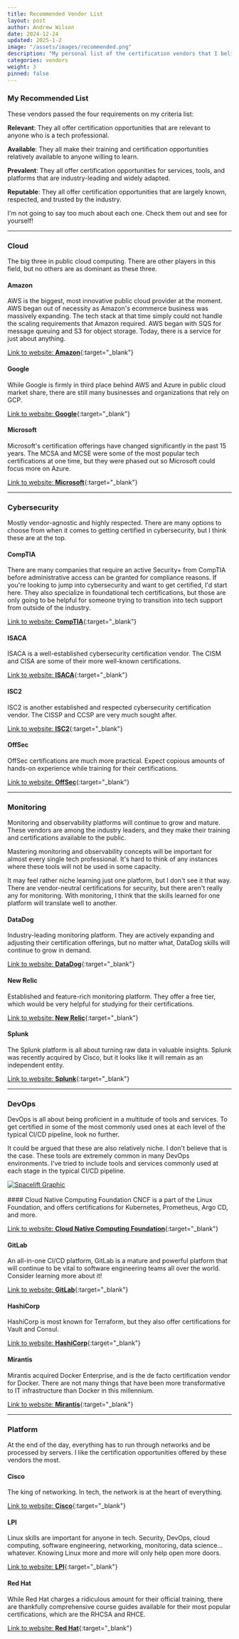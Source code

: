 ```yaml
---
title: Recommended Vendor List
layout: post
author: Andrew Wilson
date: 2024-12-24
updated: 2025-1-2
image: "/assets/images/recommended.png"
description: "My personal list of the certification vendors that I believe offer the best value for the majority of tech professionals of all backgrounds and experience levels."
categories: vendors
weight: 3
pinned: false
---
```

### My Recommended List
These vendors passed the four requirements on my criteria list:

**Relevant**: They all offer certification opportunities that are relevant to anyone who is a tech professional. 

**Available**: They all make their training and certification opportunities relatively available to anyone willing to learn.

**Prevalent**: They all offer certification opportunities for services, tools, and platforms that are industry-leading and widely adapted.

**Reputable**: They all offer certification opportunities that are largely known, respected, and trusted by the industry.

I'm not going to say too much about each one. Check them out and see for yourself! 

---

### Cloud
The big three in public cloud computing. There are other players in this field, but no others are as dominant as these three.

#### Amazon
AWS is the biggest, most innovative public cloud provider at the moment. AWS began out of necessity as Amazon's ecommerce business was massively expanding. The tech stack at that time simply could not handle the scaling requirements that Amazon required. AWS began with SQS for message queuing and S3 for object storage. Today, there is a service for just about anything.

[Link to website: **Amazon**](https://aws.amazon.com/certification/){:target="_blank"}

#### Google
While Google is firmly in third place behind AWS and Azure in public cloud market share, there are still many businesses and organizations that rely on GCP. 

[Link to website: **Google**](https://cloud.google.com/learn/certification){:target="_blank"}

#### Microsoft
Microsoft's certification offerings have changed significantly in the past 15 years. The MCSA and MCSE were some of the most popular tech certifications at one time, but they were phased out so Microsoft could focus more on Azure. 

[Link to website: **Microsoft**](https://learn.microsoft.com/en-us/credentials/){:target="_blank"}

---

### Cybersecurity
Mostly vendor-agnostic and highly respected. There are many options to choose from when it comes to getting certified in cybersecurity, but I think these are at the top.

#### CompTIA
There are many companies that require an active Security+ from CompTIA before administrative access can be granted for compliance reasons. If you're looking to jump into cybersecurity and want to get certified, I'd start here. They also specialize in foundational tech certifications, but those are only going to be helpful for someone trying to transition into tech support from outside of the industry. 

[Link to website: **CompTIA**](https://www.comptia.org/certifications){:target="_blank"}

#### ISACA
ISACA is a well-established cybersecurity certification vendor. The CISM and CISA are some of their more well-known certifications. 

[Link to website: **ISACA**](https://www.isaca.org/credentialing/certifications){:target="_blank"}

#### ISC2
ISC2 is another established and respected cybersecurity certification vendor. The CISSP and CCSP are very much sought after. 

[Link to website: **ISC2**](https://www.isc2.org/certifications){:target="_blank"}

#### OffSec
OffSec certifications are much more practical. Expect copious amounts of hands-on experience while training for their certifications. 

[Link to website: **OffSec**](https://www.offsec.com/courses-and-certifications/){:target="_blank"}

---

### Monitoring
Monitoring and observability platforms will continue to grow and mature. These vendors are among the industry leaders, and they make their training and certifications available to the public.

Mastering monitoring and observability concepts will be important for almost every single tech professional. It's hard to think of any instances where these tools will not be used in some capacity.

It may feel rather niche learning just one platform, but I don't see it that way. There are vendor-neutral certifications for security, but there aren't really any for monitoring. With monitoring, I think that the skills learned for one platform will translate well to another.

#### DataDog
Industry-leading monitoring platform. They are actively expanding and adjusting their certification offerings, but no matter what, DataDog skills will continue to grow in demand.

[Link to website: **DataDog**](https://www.datadoghq.com/certification/overview/){:target="_blank"}

#### New Relic
Established and feature-rich monitoring platform. They offer a free tier, which would be very helpful for studying for their certifications.

[Link to website: **New Relic**](https://learn.newrelic.com/page/credentials){:target="_blank"}

#### Splunk
The Splunk platform is all about turning raw data in valuable insights. Splunk was recently acquired by Cisco, but it looks like it will remain as an independent entity. 

[Link to website: **Splunk**](https://www.splunk.com/en_us/training.html){:target="_blank"}

---

### DevOps
DevOps is all about being proficient in a multitude of tools and services. To get certified in some of the most commonly used ones at each level of the typical CI/CD pipeline, look no further.

It could be argued that these are also relatively niche. I don't believe that is the case. These tools are extremely common in many DevOps environments. I've tried to include tools and services commonly used at each stage in the typical CI/CD pipeline.
<div class="post-image">
	<a href="https://spacelift.io/blog/devops-pipeline" target="_blank">
		<img src="/assets/images/spacelift_devops_pipeline.png" class="img-responsive" alt="Spacelift Graphic">
	</a>
</div> 
<br>
#### Cloud Native Computing Foundation
CNCF is a part of the Linux Foundation, and offers certifications for Kubernetes, Prometheus, Argo CD, and more. 

[Link to website: **Cloud Native Computing Foundation**](https://www.cncf.io/training/certification/){:target="_blank"}

#### GitLab
An all-in-one CI/CD platform, GitLab is a mature and powerful platform that will continue to be vital to software engineering teams all over the world. Consider learning more about it!

[Link to website: **GitLab**](https://university.gitlab.com/pages/certifications){:target="_blank"}

#### HashiCorp
HashiCorp is most known for Terraform, but they also offer certifications for Vault and Consul. 

[Link to website: **HashiCorp**](https://www.hashicorp.com/certification){:target="_blank"}

#### Mirantis
Mirantis acquired Docker Enterprise, and is the de facto certification vendor for Docker. There are not many things that have been more transformative to IT infrastructure than Docker in this millennium.

[Link to website: **Mirantis**](https://training.mirantis.com/certification/dca-certification-exam/){:target="_blank"}

---

### Platform
At the end of the day, everything has to run through networks and be processed by servers. I like the certification opportunities offered by these vendors the most.

#### Cisco
The king of networking. In tech, the network is at the heart of everything. 

[Link to website: **Cisco**](https://www.cisco.com/c/en/us/training-events/training-certifications/certifications.html){:target="_blank"}

#### LPI
Linux skills are important for anyone in tech. Security, DevOps, cloud computing, software engineering, networking, monitoring, data science... whatever. Knowing Linux more and more will only help open more doors. 

[Link to website: **LPI**](https://www.lpi.org/our-certifications/summary-of-lpi-certifications/){:target="_blank"}

#### Red Hat
While Red Hat charges a ridiculous amount for their official training, there are thankfully comprehensive course guides available for their most popular certifications, which are the RHCSA and RHCE.

[Link to website: **Red Hat**](https://www.redhat.com/en/services/training-and-certification){:target="_blank"}